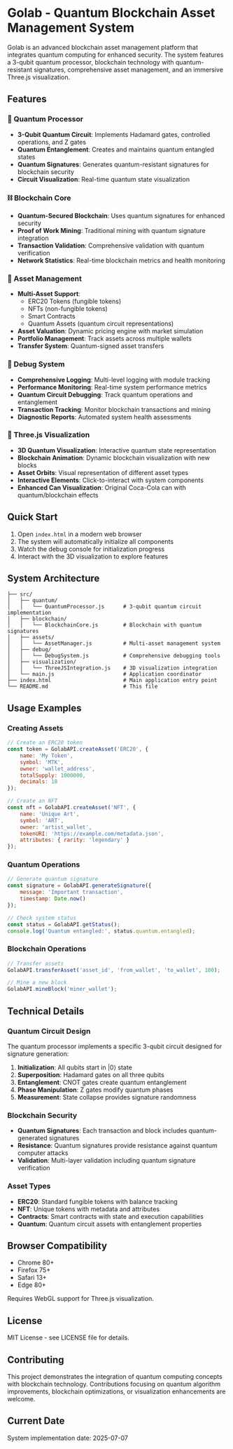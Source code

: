 # Golab - Quantum Blockchain Asset Management System

Golab is an advanced blockchain asset management platform that integrates quantum computing for enhanced security. The system features a 3-qubit quantum processor, blockchain technology with quantum-resistant signatures, comprehensive asset management, and an immersive Three.js visualization.

## Features

### 🔬 Quantum Processor
- **3-Qubit Quantum Circuit**: Implements Hadamard gates, controlled operations, and Z gates
- **Quantum Entanglement**: Creates and maintains quantum entangled states
- **Quantum Signatures**: Generates quantum-resistant signatures for blockchain security
- **Circuit Visualization**: Real-time quantum state visualization

### ⛓️ Blockchain Core
- **Quantum-Secured Blockchain**: Uses quantum signatures for enhanced security
- **Proof of Work Mining**: Traditional mining with quantum signature integration
- **Transaction Validation**: Comprehensive validation with quantum verification
- **Network Statistics**: Real-time blockchain metrics and health monitoring

### 💼 Asset Management
- **Multi-Asset Support**: 
  - ERC20 Tokens (fungible tokens)
  - NFTs (non-fungible tokens)
  - Smart Contracts
  - Quantum Assets (quantum circuit representations)
- **Asset Valuation**: Dynamic pricing engine with market simulation
- **Portfolio Management**: Track assets across multiple wallets
- **Transfer System**: Quantum-signed asset transfers

### 🐛 Debug System
- **Comprehensive Logging**: Multi-level logging with module tracking
- **Performance Monitoring**: Real-time system performance metrics
- **Quantum Circuit Debugging**: Track quantum operations and entanglement
- **Transaction Tracking**: Monitor blockchain transactions and mining
- **Diagnostic Reports**: Automated system health assessments

### 🎨 Three.js Visualization
- **3D Quantum Visualization**: Interactive quantum state representation
- **Blockchain Animation**: Dynamic blockchain visualization with new blocks
- **Asset Orbits**: Visual representation of different asset types
- **Interactive Elements**: Click-to-interact with system components
- **Enhanced Can Visualization**: Original Coca-Cola can with quantum/blockchain effects

## Quick Start

1. Open `index.html` in a modern web browser
2. The system will automatically initialize all components
3. Watch the debug console for initialization progress
4. Interact with the 3D visualization to explore features

## System Architecture

```
├── src/
│   ├── quantum/
│   │   └── QuantumProcessor.js      # 3-qubit quantum circuit implementation
│   ├── blockchain/
│   │   └── BlockchainCore.js        # Blockchain with quantum signatures
│   ├── assets/
│   │   └── AssetManager.js          # Multi-asset management system
│   ├── debug/
│   │   └── DebugSystem.js           # Comprehensive debugging tools
│   ├── visualization/
│   │   └── ThreeJSIntegration.js    # 3D visualization integration
│   └── main.js                      # Application coordinator
├── index.html                       # Main application entry point
└── README.md                        # This file
```

## Usage Examples

### Creating Assets

```javascript
// Create an ERC20 token
const token = GolabAPI.createAsset('ERC20', {
    name: 'My Token',
    symbol: 'MTK',
    owner: 'wallet_address',
    totalSupply: 1000000,
    decimals: 18
});

// Create an NFT
const nft = GolabAPI.createAsset('NFT', {
    name: 'Unique Art',
    symbol: 'ART',
    owner: 'artist_wallet',
    tokenURI: 'https://example.com/metadata.json',
    attributes: { rarity: 'legendary' }
});
```

### Quantum Operations

```javascript
// Generate quantum signature
const signature = GolabAPI.generateSignature({
    message: 'Important transaction',
    timestamp: Date.now()
});

// Check system status
const status = GolabAPI.getStatus();
console.log('Quantum entangled:', status.quantum.entangled);
```

### Blockchain Operations

```javascript
// Transfer assets
GolabAPI.transferAsset('asset_id', 'from_wallet', 'to_wallet', 100);

// Mine a new block
GolabAPI.mineBlock('miner_wallet');
```

## Technical Details

### Quantum Circuit Design
The quantum processor implements a specific 3-qubit circuit designed for signature generation:

1. **Initialization**: All qubits start in |0⟩ state
2. **Superposition**: Hadamard gates on all three qubits
3. **Entanglement**: CNOT gates create quantum entanglement
4. **Phase Manipulation**: Z gates modify quantum phases
5. **Measurement**: State collapse provides signature randomness

### Blockchain Security
- **Quantum Signatures**: Each transaction and block includes quantum-generated signatures
- **Resistance**: Quantum signatures provide resistance against quantum computer attacks
- **Validation**: Multi-layer validation including quantum signature verification

### Asset Types
- **ERC20**: Standard fungible tokens with balance tracking
- **NFT**: Unique tokens with metadata and attributes
- **Contracts**: Smart contracts with state and execution capabilities
- **Quantum**: Quantum circuit assets with entanglement properties

## Browser Compatibility

- Chrome 80+
- Firefox 75+
- Safari 13+
- Edge 80+

Requires WebGL support for Three.js visualization.

## License

MIT License - see LICENSE file for details.

## Contributing

This project demonstrates the integration of quantum computing concepts with blockchain technology. Contributions focusing on quantum algorithm improvements, blockchain optimizations, or visualization enhancements are welcome.

## Current Date

System implementation date: 2025-07-07
